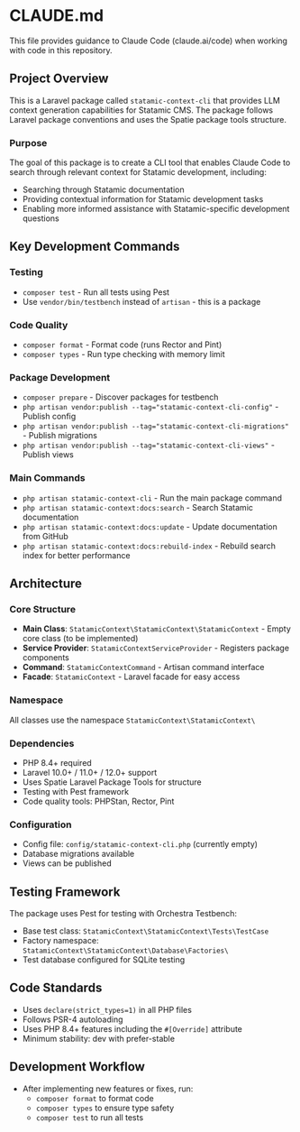 # CLAUDE.md

This file provides guidance to Claude Code (claude.ai/code) when working with code in this repository.

## Project Overview

This is a Laravel package called `statamic-context-cli` that provides LLM context generation capabilities for Statamic CMS. The package follows Laravel package conventions and uses the Spatie package tools structure.

### Purpose
The goal of this package is to create a CLI tool that enables Claude Code to search through relevant context for Statamic development, including:
- Searching through Statamic documentation
- Providing contextual information for Statamic development tasks
- Enabling more informed assistance with Statamic-specific development questions

## Key Development Commands

### Testing
- `composer test` - Run all tests using Pest
- Use `vendor/bin/testbench` instead of `artisan` - this is a package

### Code Quality
- `composer format` - Format code (runs Rector and Pint)
- `composer types` - Run type checking with memory limit

### Package Development
- `composer prepare` - Discover packages for testbench
- `php artisan vendor:publish --tag="statamic-context-cli-config"` - Publish config
- `php artisan vendor:publish --tag="statamic-context-cli-migrations"` - Publish migrations
- `php artisan vendor:publish --tag="statamic-context-cli-views"` - Publish views

### Main Commands
- `php artisan statamic-context-cli` - Run the main package command
- `php artisan statamic-context:docs:search` - Search Statamic documentation
- `php artisan statamic-context:docs:update` - Update documentation from GitHub
- `php artisan statamic-context:docs:rebuild-index` - Rebuild search index for better performance

## Architecture

### Core Structure
- **Main Class**: `StatamicContext\StatamicContext\StatamicContext` - Empty core class (to be implemented)
- **Service Provider**: `StatamicContextServiceProvider` - Registers package components
- **Command**: `StatamicContextCommand` - Artisan command interface
- **Facade**: `StatamicContext` - Laravel facade for easy access

### Namespace
All classes use the namespace `StatamicContext\StatamicContext\`

### Dependencies
- PHP 8.4+ required
- Laravel 10.0+ / 11.0+ / 12.0+ support
- Uses Spatie Laravel Package Tools for structure
- Testing with Pest framework
- Code quality tools: PHPStan, Rector, Pint

### Configuration
- Config file: `config/statamic-context-cli.php` (currently empty)
- Database migrations available
- Views can be published

## Testing Framework

The package uses Pest for testing with Orchestra Testbench:
- Base test class: `StatamicContext\StatamicContext\Tests\TestCase`
- Factory namespace: `StatamicContext\StatamicContext\Database\Factories\`
- Test database configured for SQLite testing

## Code Standards

- Uses `declare(strict_types=1)` in all PHP files
- Follows PSR-4 autoloading
- Uses PHP 8.4+ features including the `#[Override]` attribute
- Minimum stability: dev with prefer-stable

## Development Workflow

- After implementing new features or fixes, run:
  - `composer format` to format code
  - `composer types` to ensure type safety
  - `composer test` to run all tests
